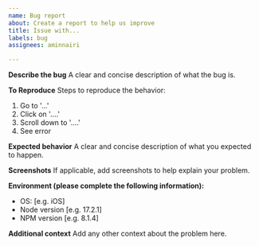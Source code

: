 ```yaml
---
name: Bug report
about: Create a report to help us improve
title: Issue with...
labels: bug
assignees: aminnairi

---
```


**Describe the bug**
A clear and concise description of what the bug is.

**To Reproduce**
Steps to reproduce the behavior:
1. Go to '...'
2. Click on '....'
3. Scroll down to '....'
4. See error

**Expected behavior**
A clear and concise description of what you expected to happen.

**Screenshots**
If applicable, add screenshots to help explain your problem.

**Environment (please complete the following information):**
 - OS: [e.g. iOS]
 - Node version [e.g. 17.2.1]
 - NPM version [e.g. 8.1.4]

**Additional context**
Add any other context about the problem here.

